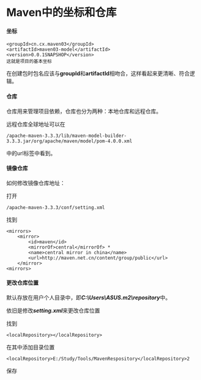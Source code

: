 # Maven中的坐标和仓库

#### 坐标

```
<groupId>cn.cx.maven03</groupId>
<artifactId>maven03-model</artifactId>
<version>0.0.1SNAPSHOP</version>
这就是项目的基本坐标
```

在创建包时包名应该与**groupId**和**artifactId**相吻合，这样看起来更清晰、符合逻辑。

#### 仓库

仓库用来管理项目依赖，仓库也分为两种：本地仓库和远程仓库。

远程仓库全球地址可以在
```
/apache-maven-3.3.3/lib/maven-model-builder-3.3.3.jar/org/apache/maven/model/pom-4.0.0.xml
```
中的url标签中看到。

#### 镜像仓库

如何修改镜像仓库地址：

打开
```
/apache-maven-3.3.3/conf/setting.xml
```
找到

```
<mirrors>
    <mirror>
        <id>maven</id>
        <mirrorOf>central</mirrorOf> *
        <name>central mirror in china</name>
        <url>http://maven.net.cn/content/group/public</url>
    </mirror>
<mirrors>
```

#### 更改仓库位置

默认存放在用户个人目录中，即***C:\Users\ASUS\.m2\repository***中。

依旧是修改***setting.xml***来更改仓库位置

找到

```
<localRepository></localRepository>
```

在其中添加目录位置

```
<localRepository>E:/Study/Tools/MavenRespository</localRepository>2
```

保存
